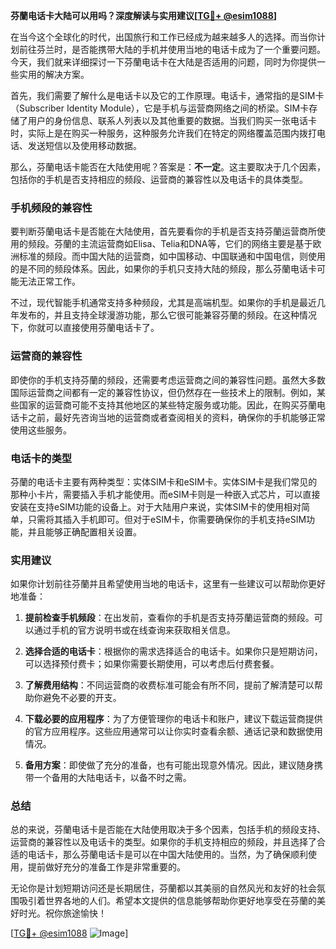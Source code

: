 **芬蘭电话卡大陆可以用吗？深度解读与实用建议[[TG💪+ @esim1088](https://t.me/s/esim1088)]**

在当今这个全球化的时代，出国旅行和工作已经成为越来越多人的选择。而当你计划前往芬兰时，是否能携带大陆的手机并使用当地的电话卡成为了一个重要问题。今天，我们就来详细探讨一下芬蘭电话卡在大陆是否适用的问题，同时为你提供一些实用的解决方案。

首先，我们需要了解什么是电话卡以及它的工作原理。电话卡，通常指的是SIM卡（Subscriber Identity Module），它是手机与运营商网络之间的桥梁。SIM卡存储了用户的身份信息、联系人列表以及其他重要的数据。当我们购买一张电话卡时，实际上是在购买一种服务，这种服务允许我们在特定的网络覆盖范围内拨打电话、发送短信以及使用移动数据。

那么，芬蘭电话卡能否在大陆使用呢？答案是：**不一定**。这主要取决于几个因素，包括你的手机是否支持相应的频段、运营商的兼容性以及电话卡的具体类型。

### 手机频段的兼容性

要判断芬蘭电话卡是否能在大陆使用，首先要看你的手机是否支持芬蘭运营商所使用的频段。芬蘭的主流运营商如Elisa、Telia和DNA等，它们的网络主要是基于欧洲标准的频段。而中国大陆的运营商，如中国移动、中国联通和中国电信，则使用的是不同的频段体系。因此，如果你的手机只支持大陆的频段，那么芬蘭电话卡可能无法正常工作。

不过，现代智能手机通常支持多种频段，尤其是高端机型。如果你的手机是最近几年发布的，并且支持全球漫游功能，那么它很可能兼容芬蘭的频段。在这种情况下，你就可以直接使用芬蘭电话卡了。

### 运营商的兼容性

即使你的手机支持芬蘭的频段，还需要考虑运营商之间的兼容性问题。虽然大多数国际运营商之间都有一定的兼容性协议，但仍然存在一些技术上的限制。例如，某些国家的运营商可能不支持其他地区的某些特定服务或功能。因此，在购买芬蘭电话卡之前，最好先咨询当地的运营商或者查阅相关的资料，确保你的手机能够正常使用这些服务。

### 电话卡的类型

芬蘭的电话卡主要有两种类型：实体SIM卡和eSIM卡。实体SIM卡是我们常见的那种小卡片，需要插入手机才能使用。而eSIM卡则是一种嵌入式芯片，可以直接安装在支持eSIM功能的设备上。对于大陆用户来说，实体SIM卡的使用相对简单，只需将其插入手机即可。但对于eSIM卡，你需要确保你的手机支持eSIM功能，并且能够正确配置相关设置。

### 实用建议

如果你计划前往芬蘭并且希望使用当地的电话卡，这里有一些建议可以帮助你更好地准备：

1. **提前检查手机频段**：在出发前，查看你的手机是否支持芬蘭运营商的频段。可以通过手机的官方说明书或在线查询来获取相关信息。
   
2. **选择合适的电话卡**：根据你的需求选择适合的电话卡。如果你只是短期访问，可以选择预付费卡；如果你需要长期使用，可以考虑后付费套餐。

3. **了解费用结构**：不同运营商的收费标准可能会有所不同，提前了解清楚可以帮助你避免不必要的开支。

4. **下载必要的应用程序**：为了方便管理你的电话卡和账户，建议下载运营商提供的官方应用程序。这些应用通常可以让你实时查看余额、通话记录和数据使用情况。

5. **备用方案**：即使做了充分的准备，也有可能出现意外情况。因此，建议随身携带一个备用的大陆电话卡，以备不时之需。

### 总结

总的来说，芬蘭电话卡是否能在大陆使用取决于多个因素，包括手机的频段支持、运营商的兼容性以及电话卡的类型。如果你的手机支持相应的频段，并且选择了合适的电话卡，那么芬蘭电话卡是可以在中国大陆使用的。当然，为了确保顺利使用，提前做好充分的准备工作是非常重要的。

无论你是计划短期访问还是长期居住，芬蘭都以其美丽的自然风光和友好的社会氛围吸引着世界各地的人们。希望本文提供的信息能够帮助你更好地享受在芬蘭的美好时光。祝你旅途愉快！

[[TG💪+ @esim1088](https://t.me/s/esim1088) ![Image](https://i.postimg.cc/4NQfJmqS/Snipaste-2025-05-13-00-14-12.png)]